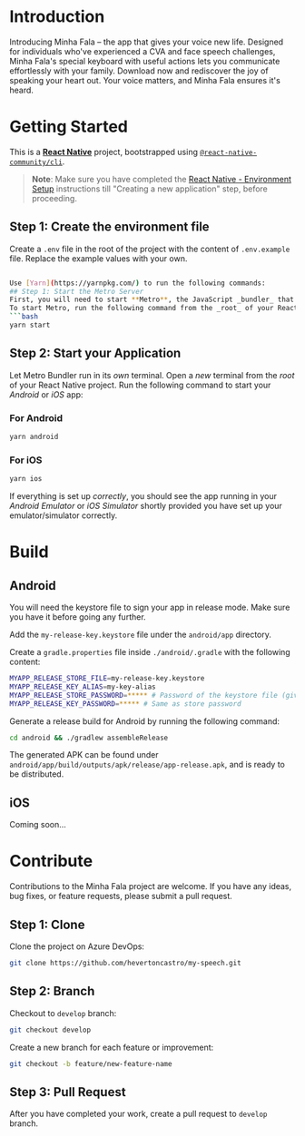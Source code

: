 # Introduction
Introducing Minha Fala – the app that gives your voice new life. Designed for individuals who've experienced a CVA and face speech challenges, Minha Fala's special keyboard with useful actions lets you communicate effortlessly with your family. Download now and rediscover the joy of speaking your heart out. Your voice matters, and Minha Fala ensures it's heard.

# Getting Started

This is a [**React Native**](https://reactnative.dev) project, bootstrapped using [`@react-native-community/cli`](https://github.com/react-native-community/cli).

>**Note**: Make sure you have completed the [React Native - Environment Setup](https://reactnative.dev/docs/0.71/environment-setup) instructions till "Creating a new application" step, before proceeding.

## Step 1: Create the environment file

Create a `.env` file in the root of the project with the content of `.env.example` file. Replace the example values with your own.

```bash

Use [Yarn](https://yarnpkg.com/) to run the following commands:
## Step 1: Start the Metro Server
First, you will need to start **Metro**, the JavaScript _bundler_ that ships _with_ React Native.
To start Metro, run the following command from the _root_ of your React Native project:
```bash
yarn start
```
## Step 2: Start your Application
Let Metro Bundler run in its _own_ terminal. Open a _new_ terminal from the _root_ of your React Native project. Run the following command to start your _Android_ or _iOS_ app:
### For Android
```bash
yarn android
```
### For iOS
```bash
yarn ios
```
If everything is set up _correctly_, you should see the app running in your _Android Emulator_ or _iOS Simulator_ shortly provided you have set up your emulator/simulator correctly.

# Build

## Android

You will need the keystore file to sign your app in release mode. Make sure you have it before going any further.

Add the `my-release-key.keystore` file under the `android/app` directory.

Create a `gradle.properties` file inside `./android/.gradle` with the following content:

```bash
MYAPP_RELEASE_STORE_FILE=my-release-key.keystore
MYAPP_RELEASE_KEY_ALIAS=my-key-alias
MYAPP_RELEASE_STORE_PASSWORD=***** # Password of the keystore file (given while creating the keystore file)
MYAPP_RELEASE_KEY_PASSWORD=***** # Same as store password
```

Generate a release build for Android by running the following command:

```bash
cd android && ./gradlew assembleRelease
```

The generated APK can be found under `android/app/build/outputs/apk/release/app-release.apk`, and is ready to be distributed.

## iOS

Coming soon...

# Contribute

Contributions to the Minha Fala project are welcome. If you have any ideas, bug fixes, or feature requests, please submit a pull request.

## Step 1: Clone

Clone the project on Azure DevOps:

```bash
git clone https://github.com/hevertoncastro/my-speech.git
```
## Step 2: Branch

Checkout to `develop` branch:

```bash
git checkout develop
```

Create a new branch for each feature or improvement:

```bash
git checkout -b feature/new-feature-name
```

## Step 3: Pull Request

After you have completed your work, create a pull request to `develop` branch.
